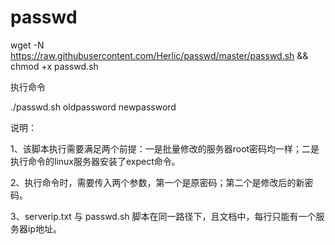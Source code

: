 # passwd

wget -N https://raw.githubusercontent.com/Herlic/passwd/master/passwd.sh && chmod +x passwd.sh

执行命令

./passwd.sh oldpassword newpassword

说明：

1、该脚本执行需要满足两个前提：一是批量修改的服务器root密码均一样；二是执行命令的linux服务器安装了expect命令。

2、执行命令时，需要传入两个参数，第一个是原密码；第二个是修改后的新密码。

3、serverip.txt 与 passwd.sh 脚本在同一路径下，且文档中，每行只能有一个服务器ip地址。
